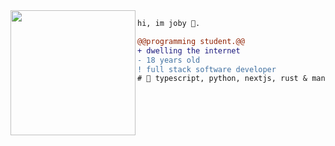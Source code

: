 <img align="left" height="200" src="https://media.giphy.com/media/ao9DUiTKH60XS/giphy.gif"/>

```diff
hi, im joby 🔮.

@@programming student.@@
+ dwelling the internet
- 18 years old
! full stack software developer
# 📖 typescript, python, nextjs, rust & many more to come...
```
